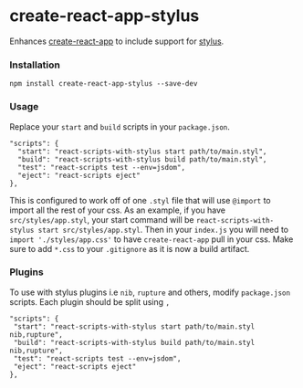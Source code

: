 # create-react-app-stylus

Enhances [create-react-app](https://github.com/facebookincubator/create-react-app) to include support for [stylus](http://stylus-lang.com/).

### Installation

```
npm install create-react-app-stylus --save-dev
```

### Usage

Replace your `start` and `build` scripts in your `package.json`.

```
"scripts": {
  "start": "react-scripts-with-stylus start path/to/main.styl",
  "build": "react-scripts-with-stylus build path/to/main.styl",
  "test": "react-scripts test --env=jsdom",
  "eject": "react-scripts eject"
},
```

This is configured to work off of one `.styl` file that will use `@import` to import all the rest of your css. As an example, if you have `src/styles/app.styl`, your start command will be `react-scripts-with-stylus start src/styles/app.styl`. Then in your `index.js` you will need to `import './styles/app.css'` to have `create-react-app` pull in your css. Make sure to add `*.css` to your `.gitignore` as it is now a build artifact.

 ### Plugins

 To use with stylus plugins i.e `nib`, `rupture` and others, modify `package.json` scripts. Each plugin should be split using `,`

 ```
"scripts": {
  "start": "react-scripts-with-stylus start path/to/main.styl nib,rupture",
  "build": "react-scripts-with-stylus build path/to/main.styl nib,rupture",
  "test": "react-scripts test --env=jsdom",
  "eject": "react-scripts eject"
},
```
